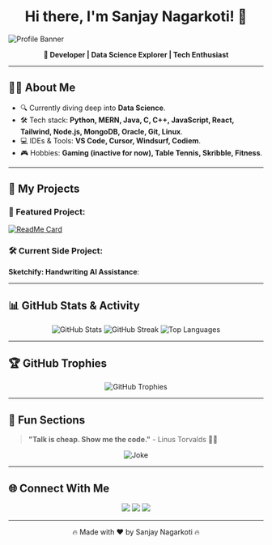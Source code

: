 <h1 align="center">Hi there, I'm Sanjay Nagarkoti! 👋</h1>

![Profile Banner](https://source.unsplash.com/1600x500/?technology,coding)

<p align="center">
  <b>🚀 Developer | Data Science Explorer | Tech Enthusiast</b>
</p>

---

## 👨‍💻 About Me
- 🔍 Currently diving deep into **Data Science**.
- 🛠️ Tech stack: **Python, MERN, Java, C, C++, JavaScript, React, Tailwind, Node.js, MongoDB, Oracle, Git, Linux**.
- 💻 IDEs & Tools: **VS Code, Cursor, Windsurf, Codiem**.
- 🎮 Hobbies: **Gaming (inactive for now), Table Tennis, Skribble, Fitness**.

---

## 🚀 My Projects
### 🌟 Featured Project:
[![ReadMe Card](https://github-readme-stats.vercel.app/api/pin/?username=SanjayNagarkoti&repo=AI-Powered-Defence-Against-Cybercrime&theme=radical)](https://github.com/SanjayNagarkoti/AI-Powered-Defence-Against-Cybercrime)

### 🛠 Current Side Project:
**Sketchify: Handwriting AI Assistance**:


---

## 📊 GitHub Stats & Activity
<p align="center">
  <img src="https://github-readme-stats.vercel.app/api?username=SanjayNagarkoti&show_icons=true&theme=radical" alt="GitHub Stats"/>
  <img src="https://streak-stats.demolab.com/?user=SanjayNagarkoti&theme=radical" alt="GitHub Streak"/>
  <img src="https://github-readme-stats.vercel.app/api/top-langs/?username=SanjayNagarkoti&layout=compact&theme=radical" alt="Top Languages"/>
</p>

---

## 🏆 GitHub Trophies
<p align="center">
  <img src="https://github-profile-trophy.vercel.app/?username=SanjayNagarkoti&theme=radical&margin-w=15&margin-h=15" alt="GitHub Trophies"/>
</p>

---

## 🤹 Fun Sections
> **"Talk is cheap. Show me the code."** - Linus Torvalds 🧑‍💻

<p align="center">
  <img src="https://readme-jokes.vercel.app/api" alt="Joke"/>
</p>

---

## 🌐 Connect With Me
<p align="center">
  <a href="https://github.com/SanjayNagarkoti"><img src="https://img.shields.io/badge/GitHub-000?style=for-the-badge&logo=github"/></a>
  <a href="#"><img src="https://img.shields.io/badge/Portfolio-%2312100E.svg?&style=for-the-badge&logo=firefox&logoColor=white"/></a>
  <a href="#"><img src="https://img.shields.io/badge/LinkedIn-0A66C2?style=for-the-badge&logo=linkedin&logoColor=white"/></a>
</p>

---

<p align="center">🔥 Made with ❤️ by Sanjay Nagarkoti 🔥</p>
